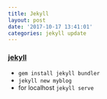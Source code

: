 ```yaml
---
title: Jekyll
layout: post
date: '2017-10-17 13:41:01'
categories: jekyll update
---
```


### [jekyll](http://jekyllrb.com/)
* `gem install jekyll bundler`
* `jekyll new myblog`
* for localhost `jekyll serve`